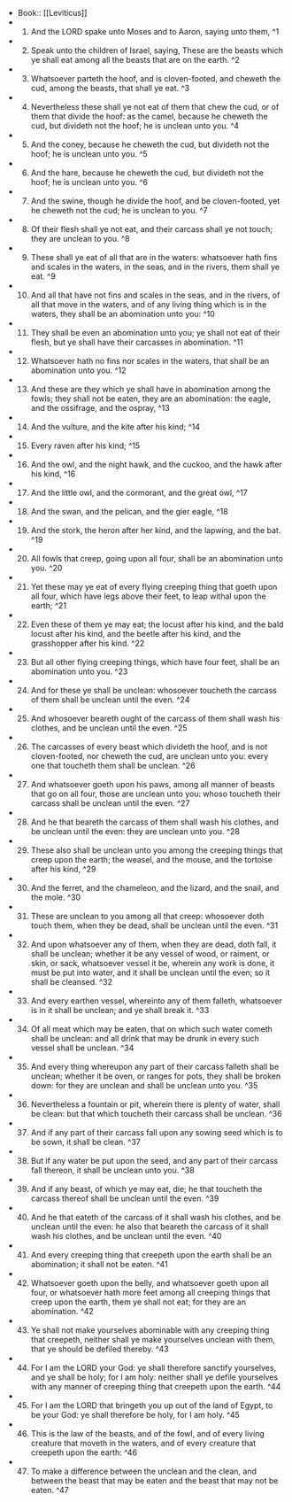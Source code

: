 - Book:: [[Leviticus]]
- 1. And the LORD spake unto Moses and to Aaron, saying unto them, ^1
- 2. Speak unto the children of Israel, saying, These are the beasts which ye shall eat among all the beasts that are on the earth. ^2
- 3. Whatsoever parteth the hoof, and is cloven-footed, and cheweth the cud, among the beasts, that shall ye eat. ^3
- 4. Nevertheless these shall ye not eat of them that chew the cud, or of them that divide the hoof: as the camel, because he cheweth the cud, but divideth not the hoof; he is unclean unto you. ^4
- 5. And the coney, because he cheweth the cud, but divideth not the hoof; he is unclean unto you. ^5
- 6. And the hare, because he cheweth the cud, but divideth not the hoof; he is unclean unto you. ^6
- 7. And the swine, though he divide the hoof, and be cloven-footed, yet he cheweth not the cud; he is unclean to you. ^7
- 8. Of their flesh shall ye not eat, and their carcass shall ye not touch; they are unclean to you. ^8
- 9. These shall ye eat of all that are in the waters: whatsoever hath fins and scales in the waters, in the seas, and in the rivers, them shall ye eat. ^9
- 10. And all that have not fins and scales in the seas, and in the rivers, of all that move in the waters, and of any living thing which is in the waters, they shall be an abomination unto you: ^10
- 11. They shall be even an abomination unto you; ye shall not eat of their flesh, but ye shall have their carcasses in abomination. ^11
- 12. Whatsoever hath no fins nor scales in the waters, that shall be an abomination unto you. ^12
- 13. And these are they which ye shall have in abomination among the fowls; they shall not be eaten, they are an abomination: the eagle, and the ossifrage, and the ospray, ^13
- 14. And the vulture, and the kite after his kind; ^14
- 15. Every raven after his kind; ^15
- 16. And the owl, and the night hawk, and the cuckoo, and the hawk after his kind, ^16
- 17. And the little owl, and the cormorant, and the great owl, ^17
- 18. And the swan, and the pelican, and the gier eagle, ^18
- 19. And the stork, the heron after her kind, and the lapwing, and the bat. ^19
- 20. All fowls that creep, going upon all four, shall be an abomination unto you. ^20
- 21. Yet these may ye eat of every flying creeping thing that goeth upon all four, which have legs above their feet, to leap withal upon the earth; ^21
- 22. Even these of them ye may eat; the locust after his kind, and the bald locust after his kind, and the beetle after his kind, and the grasshopper after his kind. ^22
- 23. But all other flying creeping things, which have four feet, shall be an abomination unto you. ^23
- 24. And for these ye shall be unclean: whosoever toucheth the carcass of them shall be unclean until the even. ^24
- 25. And whosoever beareth ought of the carcass of them shall wash his clothes, and be unclean until the even. ^25
- 26. The carcasses of every beast which divideth the hoof, and is not cloven-footed, nor cheweth the cud, are unclean unto you: every one that toucheth them shall be unclean. ^26
- 27. And whatsoever goeth upon his paws, among all manner of beasts that go on all four, those are unclean unto you: whoso toucheth their carcass shall be unclean until the even. ^27
- 28. And he that beareth the carcass of them shall wash his clothes, and be unclean until the even: they are unclean unto you. ^28
- 29. These also shall be unclean unto you among the creeping things that creep upon the earth; the weasel, and the mouse, and the tortoise after his kind, ^29
- 30. And the ferret, and the chameleon, and the lizard, and the snail, and the mole. ^30
- 31. These are unclean to you among all that creep: whosoever doth touch them, when they be dead, shall be unclean until the even. ^31
- 32. And upon whatsoever any of them, when they are dead, doth fall, it shall be unclean; whether it be any vessel of wood, or raiment, or skin, or sack, whatsoever vessel it be, wherein any work is done, it must be put into water, and it shall be unclean until the even; so it shall be cleansed. ^32
- 33. And every earthen vessel, whereinto any of them falleth, whatsoever is in it shall be unclean; and ye shall break it. ^33
- 34. Of all meat which may be eaten, that on which such water cometh shall be unclean: and all drink that may be drunk in every such vessel shall be unclean. ^34
- 35. And every thing whereupon any part of their carcass falleth shall be unclean; whether it be oven, or ranges for pots, they shall be broken down: for they are unclean and shall be unclean unto you. ^35
- 36. Nevertheless a fountain or pit, wherein there is plenty of water, shall be clean: but that which toucheth their carcass shall be unclean. ^36
- 37. And if any part of their carcass fall upon any sowing seed which is to be sown, it shall be clean. ^37
- 38. But if any water be put upon the seed, and any part of their carcass fall thereon, it shall be unclean unto you. ^38
- 39. And if any beast, of which ye may eat, die; he that toucheth the carcass thereof shall be unclean until the even. ^39
- 40. And he that eateth of the carcass of it shall wash his clothes, and be unclean until the even: he also that beareth the carcass of it shall wash his clothes, and be unclean until the even. ^40
- 41. And every creeping thing that creepeth upon the earth shall be an abomination; it shall not be eaten. ^41
- 42. Whatsoever goeth upon the belly, and whatsoever goeth upon all four, or whatsoever hath more feet among all creeping things that creep upon the earth, them ye shall not eat; for they are an abomination. ^42
- 43. Ye shall not make yourselves abominable with any creeping thing that creepeth, neither shall ye make yourselves unclean with them, that ye should be defiled thereby. ^43
- 44. For I am the LORD your God: ye shall therefore sanctify yourselves, and ye shall be holy; for I am holy: neither shall ye defile yourselves with any manner of creeping thing that creepeth upon the earth. ^44
- 45. For I am the LORD that bringeth you up out of the land of Egypt, to be your God: ye shall therefore be holy, for I am holy. ^45
- 46. This is the law of the beasts, and of the fowl, and of every living creature that moveth in the waters, and of every creature that creepeth upon the earth: ^46
- 47. To make a difference between the unclean and the clean, and between the beast that may be eaten and the beast that may not be eaten. ^47
